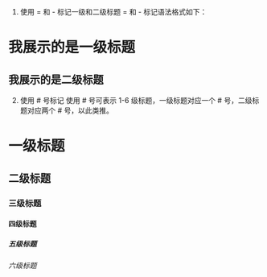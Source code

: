 1. 使用 = 和 - 标记一级和二级标题
= 和 - 标记语法格式如下：


我展示的是一级标题
=================

我展示的是二级标题
-----------------



2. 使用 # 号标记
使用 # 号可表示 1-6 级标题，一级标题对应一个 # 号，二级标题对应两个 # 号，以此类推。

# 一级标题
## 二级标题
### 三级标题
#### 四级标题
##### 五级标题
###### 六级标题
